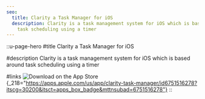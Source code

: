 ```yaml
---
seo:
  title: Clarity a Task Manager for iOS
  description: Clarity is a task management system for iOS which is based around
    task scheduling using a timer
---
```


::u-page-hero
#title
Clarity a Task Manager for iOS

#description
Clarity is a task management system for iOS which is based around task scheduling using a timer

#links
![Download on the App Store](https://toolbox.marketingtools.apple.com/api/v2/badges/download-on-the-app-store/black/en-us?releaseDate=1758240000){_218="https://apps.apple.com/us/app/clarity-task-manager/id6751516278?itscg=30200&itsct=apps_box_badge&mttnsubad=6751516278"}
::
